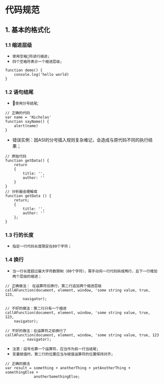 # 代码规范
## 1. 基本的格式化
### 1.1 缩进层级
* ```使用空格符进行缩进;```  
* ```四个空格符表示一个缩进层级;```
```
function demo() {
    console.log('hello world)
}
```
### 1.2 语句结尾
* ```使用分号结尾```;
```
// 正确的代码
var name = 'Nicholas'
function sayName() {
    alert(name)
}
```
* 错误实例：因ASI的分号插入规则复杂难记，会造成与原代码不同的执行结果；
```
// 原始代码
function getData() {
    return
    {
        title: '',
        author: ''
    }
}
// 分析器会理解成
function getData () {
    return;
    {
        title: '',
        author: ''
    };
}
```
### 1.3 行的长度
* ```指定一行代码长度限定在80个字符；```

### 1.4 换行
* ```当一行长度超过最大字符数限制（80个字符），需手动将一行代码拆成两行，且下一行增加两个层级的缩进；```
```
// 正确做法： 在运算符后换行，第二行追加两个缩进层级 
callAFunction(document, element, window, 'some string value, true, 123,
        navigator);

// 不好的做法：第二行只有一个缩进
callAFunction(document, element, window, 'some string value, true, 123,
    navigator);

// 不好的做法：在运算符之前换行了
callAFunction(document, element, window, 'some string value, true, 123
        , navigator);
```
* ```注意：逗号也算一个运算符，应当作为前一行当结尾;```
* ```变量赋值时，第二行的位置应当与赋值运算符的位置保持对齐;```
```
// 正确的做法
var result = something + anotherThing + yetAnotherThing + somethingElse +
             anotherSomethingElse;
```
